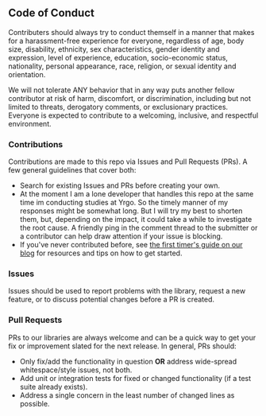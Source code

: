 ## Code of Conduct

Contributers should always try to conduct themself in a manner that makes for a harassment-free experience for everyone, regardless of age, body size, disability, ethnicity, sex characteristics, gender identity and expression, level of experience, education, socio-economic status, nationality, personal appearance, race, religion, or sexual identity and orientation.

We will not tolerate ANY behavior that in any way puts another fellow contributor at risk of harm, discomfort, or discrimination, including but not limited to threats, derogatory comments, or exclusionary practices. Everyone is expected to contribute to a welcoming, inclusive, and respectful environment.

### Contributions

Contributions are made to this repo via Issues and Pull Requests (PRs). A few general guidelines that cover both:

- Search for existing Issues and PRs before creating your own.
- At the moment I am a lone developer that handles this repo at the same time im conducting studies at Yrgo. So the timely manner of my responses might be somewhat long. But I will try my best to shorten them, but, depending on the impact, it could take a while to investigate the root cause. A friendly ping in the comment thread to the submitter or a contributor can help draw attention if your issue is blocking.
- If you've never contributed before, see [the first timer's guide on our blog](https://auth0.com/blog/a-first-timers-guide-to-an-open-source-project/) for resources and tips on how to get started.

### Issues

Issues should be used to report problems with the library, request a new feature, or to discuss potential changes before a PR is created.

### Pull Requests

PRs to our libraries are always welcome and can be a quick way to get your fix or improvement slated for the next release. In general, PRs should:

- Only fix/add the functionality in question **OR** address wide-spread whitespace/style issues, not both.
- Add unit or integration tests for fixed or changed functionality (if a test suite already exists).
- Address a single concern in the least number of changed lines as possible.